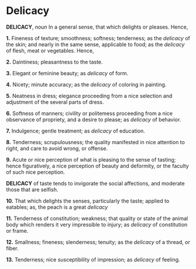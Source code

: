 # Delicacy

**DELICACY**, _noun_ In a general sense, that which delights or pleases. Hence,

**1.** Fineness of texture; smoothness; softness; tenderness; as the _delicacy_ of the skin; and nearly in the same sense, applicable to food; as the _delicacy_ of flesh, meat or vegetables. Hence,

**2.** Daintiness; pleasantness to the taste.

**3.** Elegant or feminine beauty; as _delicacy_ of form.

**4.** Nicety; minute accuracy; as the _delicacy_ of coloring in painting.

**5.** Neatness in dress; elegance proceeding from a nice selection and adjustment of the several parts of dress.

**6.** Softness of manners; civility or politemess proceeding from a nice observance of propriety, and a desire to please; as _delicacy_ of behavior.

**7.** Indulgence; gentle treatment; as _delicacy_ of education.

**8.** Tenderness; scrupulousness; the quality manifested in nice attention to right, and care to avoid wrong, or offense.

**9.** Acute or nice perception of what is pleasing to the sense of tasting; hence figuratively, a nice perception of beauty and deformity, or the faculty of such nice perception.

**DELICACY** of taste tends to invigorate the social affections, and moderate those that are selfish.

**10.** That which delights the senses, particularly the taste; applied to eatables; as, the peach is a great _delicacy_

**11.** Tenderness of constitution; weakness; that quality or state of the animal body which renders it very impressible to injury; as _delicacy_ of constitution or frame.

**12.** Smallness; fineness; slenderness; tenuity; as the _delicacy_ of a thread, or fiber.

**13.** Tenderness; nice susceptibility of impression; as _delicacy_ of feeling.